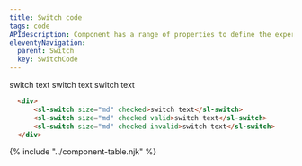 ```yaml
---
title: Switch code
tags: code
APIdescription: Component has a range of properties to define the experience in different use cases.
eleventyNavigation:
  parent: Switch
  key: SwitchCode
---
```

<section>

<div class="ds-example">
  <div>
    <sl-switch size="md" checked>switch text</sl-switch>
  <sl-switch size="md" checked valid>switch text</sl-switch>
  <sl-switch size="md" checked invalid>switch text</sl-switch>
  </div>
</div>

<div class="ds-code">

  ```html
    <div>
        <sl-switch size="md" checked>switch text</sl-switch>
        <sl-switch size="md" checked valid>switch text</sl-switch>
        <sl-switch size="md" checked invalid>switch text</sl-switch>
    </div>
  ```

</div>

</section>

{% include "../component-table.njk" %}
